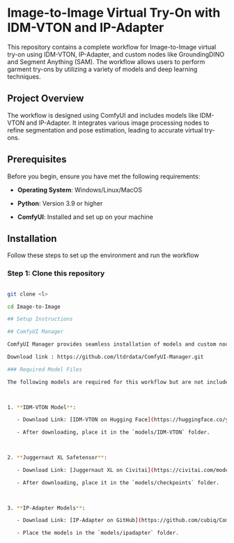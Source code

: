 # Image-to-Image Virtual Try-On with IDM-VTON and IP-Adapter 

  

This repository contains a complete workflow for Image-to-Image virtual try-on using IDM-VTON, IP-Adapter, and custom nodes like GroundingDINO and Segment Anything (SAM). The workflow allows users to perform garment try-ons by utilizing a variety of models and deep learning techniques. 

## Project Overview 

The workflow is designed using ComfyUI and includes models like IDM-VTON and IP-Adapter. It integrates various image processing nodes to refine segmentation and pose estimation, leading to accurate virtual try-ons. 

## Prerequisites 

Before you begin, ensure you have met the following requirements: 

- **Operating System**: Windows/Linux/MacOS 

- **Python**: Version 3.9 or higher 

- **ComfyUI**: Installed and set up on your machine 

## Installation 

Follow these steps to set up the environment and run the workflow 

### Step 1: Clone this repository 

```bash 

git clone <l> 

cd Image-to-Image 

## Setup Instructions 

## ComfyUI Manager  

ComfyUI Manager provides seamless installation of models and custom nodes.  

Download link : https://github.com/ltdrdata/ComfyUI-Manager.git 

### Required Model Files  

The following models are required for this workflow but are not included in the repository due to size limitations. Please download them using the links below and place them in the appropriate directories. 

  

1. **IDM-VTON Model**: 

   - Download Link: [IDM-VTON on Hugging Face](https://huggingface.co/yisol/IDM-VTON) 

   - After downloading, place it in the `models/IDM-VTON` folder. 

  

2. **Juggernaut XL Safetensor**: 

   - Download Link: [Juggernaut XL on Civitai](https://civitai.com/models/133005/juggernaut-xl) 

   - After downloading, place it in the `models/checkpoints` folder. 

  

3. **IP-Adapter Models**: 

   - Download Link: [IP-Adapter on GitHub](https://github.com/cubiq/ComfyUI_IPAdapter_plus) 

   - Place the models in the `models/ipadapter` folder. 

 
